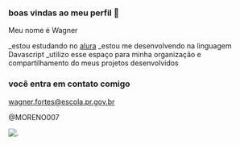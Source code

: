 ### boas vindas ao meu perfil 🙉

Meu nome é Wagner

_estou estudando no [alura](https://www.alura.com.br)
_estou me desenvolvendo na linguagem Davascript
_utilizo esse espaço para minha organização e compartilhamento do meus projetos desenvolvidos

### você entra em contato comigo

wagner.fortes@escola.pr.gov.br

@MORENO007

![.](https://media.tenor.com/jtSx5Ex90qUAAAAi/rambo-wtf.gif)
